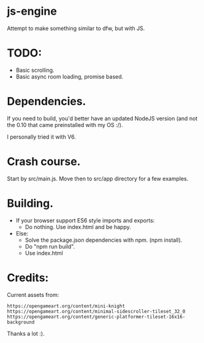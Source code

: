 # js-engine
Attempt to make something similar to dfw, but with JS.

# TODO:

- Basic scrolling.
- Basic async room loading, promise based.

# Dependencies.

If you need to build, you'd better have an updated NodeJS version (and not the 0.10 that came preinstalled with my OS :/). 

I personally tried it with V6.

# Crash course.

Start by src/main.js. Move then to src/app directory for a few examples.

# Building.

- If your browser support ES6 style imports and exports:
	- Do nothing. Use index.html and be happy.
- Else:
	- Solve the package.json dependencies with npm. (npm install).
	- Do "npm run build".
	- Use index.html

# Credits:

Current assets from:

	https://opengameart.org/content/mini-knight
	https://opengameart.org/content/minimal-sidescroller-tileset_32_0
	https://opengameart.org/content/generic-platformer-tileset-16x16-background

Thanks a lot :).
